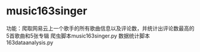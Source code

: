 # music163singer
功能：爬取网易云上一个歌手的所有歌曲信息以及评论数，并统计出评论数最高的5首歌曲和5张专辑
爬虫脚本music163singer.py
数据统计脚本163dataanalysis.py
